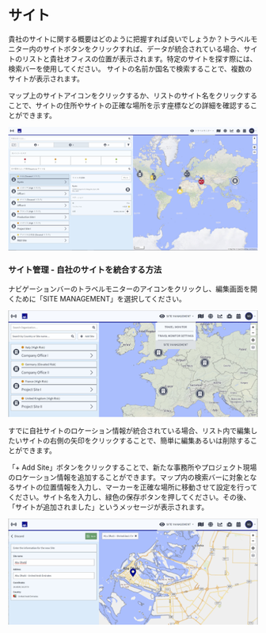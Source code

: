 # サイト

貴社のサイトに関する概要はどのように把握すれば良いでしょうか？トラベルモニター内のサイトボタンをクリックすれば、データが統合されている場合、サイトのリストと貴社オフィスの位置が表示されます。特定のサイトを探す際には、検索バーを使用してください。 サイトの名前か国名で検索することで、複数のサイトが表示されます。

マップ上のサイトアイコンをクリックするか、リストのサイト名をクリックすることで、サイトの住所やサイトの正確な場所を示す座標などの詳細を確認することができます。

![](../../.gitbook/assets/tm_img03%20%282%29.jpg)

### サイト管理 - 自社のサイトを統合する方法

ナビゲーションバーのトラベルモニターのアイコンをクリックし、編集画面を開くために「SITE MANAGEMENT」を選択してください。

![](../../.gitbook/assets/image%20%283%29.png)

すでに自社サイトのロケーション情報が統合されている場合、リスト内で編集したいサイトの右側の矢印をクリックすることで、簡単に編集あるいは削除することができます。

「+ Add Site」ボタンをクリックすることで、新たな事務所やプロジェクト現場のロケーション情報を追加することができます。マップ内の検索バーに対象となるサイトの位置情報を入力し、マーカーを正確な場所に移動させて設定を行ってください。サイト名を入力し、緑色の保存ボタンを押してください。その後、「サイトが追加されました」というメッセージが表示されます。

![](../../.gitbook/assets/image%20%281%29.png)

